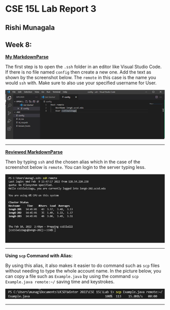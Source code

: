 # **CSE 15L Lab Report 3**

## Rishi Munagala

## Week 8:

**[My MarkdownParse](https://github.com/Rikochu/markdown-parse)**

   The first step is to open the `.ssh` folder in an editor like Visual Studio Code. If there is no file named `config` then create a new one.
   Add the text as shown by the screenshot below. The `remote` in this case is the name you would `ssh` with. Make sure to also use your specified username for User.
   
  ![Image](configcreate.JPG)

 ***

 **[Reviewed MarkdownParse](https://github.com/kathyychenn/markdown-parse)**
   
   Then by typing `ssh` and the chosen alias which in the case of the screenshot below is `remote`. You can login to the server typing less.
   
  ![Image](login.JPG)

 ***
 
 **Using `scp` Command with Alias:**

   By using this alias, it also makes it easier to do command such as `scp` files without needing to type the whole account name. 
   In the picture below, you can copy a file such as `Example.java` by using the command `scp Example.java remote:~/` saving time and keystrokes.
   
  ![Image](scpremote.JPG)

 ***
